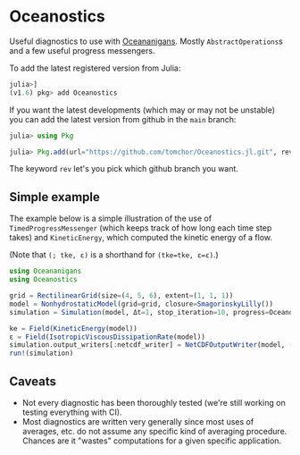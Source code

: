 # Oceanostics

Useful diagnostics to use with [Oceananigans](https://github.com/CliMA/Oceananigans.jl). Mostly `AbstractOperations`s and a few useful progress messengers.


To add the latest registered version from Julia:
```julia
julia>]
(v1.6) pkg> add Oceanostics
```

If you want the latest developments (which may or may not be unstable) you can add the latest version from github in the `main` branch:

```julia
julia> using Pkg

julia> Pkg.add(url="https://github.com/tomchor/Oceanostics.jl.git", rev="main")
```
The keyword `rev` let's you pick which github branch you want.


## Simple example

The example below is a simple illustration of the use of `TimedProgressMessenger` (which keeps track
of how long each time step takes) and `KineticEnergy`, which computed the kinetic energy of a flow.

(Note that `(; tke, ε)` is a shorthand for `(tke=tke, ε=ε)`.)

```julia
using Oceananigans
using Oceanostics

grid = RectilinearGrid(size=(4, 5, 6), extent=(1, 1, 1))
model = NonhydrostaticModel(grid=grid, closure=SmagorinskyLilly())
simulation = Simulation(model, Δt=1, stop_iteration=10, progress=Oceanostics.TimedProgressMessenger(; LES=false))

ke = Field(KineticEnergy(model))
ε = Field(IsotropicViscousDissipationRate(model))
simulation.output_writers[:netcdf_writer] = NetCDFOutputWriter(model, (; ke, ε), filepath="out.nc", schedule=TimeInterval(2))
run!(simulation)
```

## Caveats

- Not every diagnostic has been thoroughly tested (we're still working on testing everything with CI).
- Most diagnostics are written very generally since most uses of averages, etc. do not assume any
  specific kind of averaging procedure. Chances are it "wastes" computations for a given specific application.


<!-- ## Notes on notation and usage

For now I'm assuming that lowercase variables are pertubations around a mean and uppercase
variables are the mean (any kind of mean or even background fields). So, for example,
kinetic energy is calculated as (the following is a pseudo-code):

```julia
ke(u, v, w) = 1/2*(u^2 + v^2 + w^2)
```

And it is up to the user to make sure that the function is called with the perturbations
(to actually get turbulent kinetic energy), or the full velocity fields if the desired
output is total kinetic energy. So for turbulent kinetic energy one might call the
function as

```julia
U = Field(Average(model.velocities.u, dims=(1, 2)))
V = Field(Average(model.velocities.v, dims=(1, 2)))
TKE = ke(model.velocities.u-U, model.velocities.v-V, model.velocities.w)
```
-->
